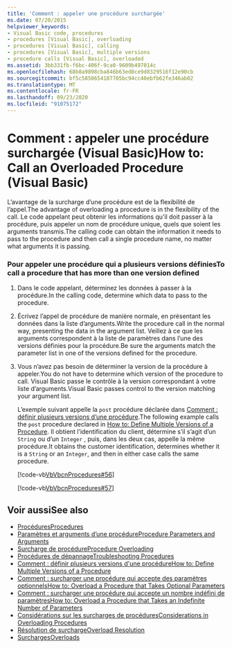 ```yaml
---
title: 'Comment : appeler une procédure surchargée'
ms.date: 07/20/2015
helpviewer_keywords:
- Visual Basic code, procedures
- procedures [Visual Basic], overloading
- procedures [Visual Basic], calling
- procedures [Visual Basic], multiple versions
- procedure calls [Visual Basic], overloaded
ms.assetid: 3bb331fb-f6bc-406f-9ca0-9609b497014c
ms.openlocfilehash: 68b8a9898cba846b63ed8ce9d8329516f12e90cb
ms.sourcegitcommit: bf5c5850654187705bc94cc40ebfb62fe346ab02
ms.translationtype: MT
ms.contentlocale: fr-FR
ms.lasthandoff: 09/23/2020
ms.locfileid: "91075172"
---
```

# <a name="how-to-call-an-overloaded-procedure-visual-basic"></a><span data-ttu-id="e9270-102">Comment : appeler une procédure surchargée (Visual Basic)</span><span class="sxs-lookup"><span data-stu-id="e9270-102">How to: Call an Overloaded Procedure (Visual Basic)</span></span>

<span data-ttu-id="e9270-103">L’avantage de la surcharge d’une procédure est de la flexibilité de l’appel.</span><span class="sxs-lookup"><span data-stu-id="e9270-103">The advantage of overloading a procedure is in the flexibility of the call.</span></span> <span data-ttu-id="e9270-104">Le code appelant peut obtenir les informations qu’il doit passer à la procédure, puis appeler un nom de procédure unique, quels que soient les arguments transmis.</span><span class="sxs-lookup"><span data-stu-id="e9270-104">The calling code can obtain the information it needs to pass to the procedure and then call a single procedure name, no matter what arguments it is passing.</span></span>  
  
### <a name="to-call-a-procedure-that-has-more-than-one-version-defined"></a><span data-ttu-id="e9270-105">Pour appeler une procédure qui a plusieurs versions définies</span><span class="sxs-lookup"><span data-stu-id="e9270-105">To call a procedure that has more than one version defined</span></span>  
  
1. <span data-ttu-id="e9270-106">Dans le code appelant, déterminez les données à passer à la procédure.</span><span class="sxs-lookup"><span data-stu-id="e9270-106">In the calling code, determine which data to pass to the procedure.</span></span>  
  
2. <span data-ttu-id="e9270-107">Écrivez l’appel de procédure de manière normale, en présentant les données dans la liste d’arguments.</span><span class="sxs-lookup"><span data-stu-id="e9270-107">Write the procedure call in the normal way, presenting the data in the argument list.</span></span> <span data-ttu-id="e9270-108">Veillez à ce que les arguments correspondent à la liste de paramètres dans l’une des versions définies pour la procédure.</span><span class="sxs-lookup"><span data-stu-id="e9270-108">Be sure the arguments match the parameter list in one of the versions defined for the procedure.</span></span>  
  
3. <span data-ttu-id="e9270-109">Vous n’avez pas besoin de déterminer la version de la procédure à appeler.</span><span class="sxs-lookup"><span data-stu-id="e9270-109">You do not have to determine which version of the procedure to call.</span></span> <span data-ttu-id="e9270-110">Visual Basic passe le contrôle à la version correspondant à votre liste d’arguments.</span><span class="sxs-lookup"><span data-stu-id="e9270-110">Visual Basic passes control to the version matching your argument list.</span></span>  
  
     <span data-ttu-id="e9270-111">L’exemple suivant appelle la `post` procédure déclarée dans [Comment : définir plusieurs versions d’une procédure](./how-to-define-multiple-versions-of-a-procedure.md).</span><span class="sxs-lookup"><span data-stu-id="e9270-111">The following example calls the `post` procedure declared in [How to: Define Multiple Versions of a Procedure](./how-to-define-multiple-versions-of-a-procedure.md).</span></span> <span data-ttu-id="e9270-112">Il obtient l’identification du client, détermine s’il s’agit d’un `String` ou d’un `Integer` , puis, dans les deux cas, appelle la même procédure.</span><span class="sxs-lookup"><span data-stu-id="e9270-112">It obtains the customer identification, determines whether it is a `String` or an `Integer`, and then in either case calls the same procedure.</span></span>  
  
     [!code-vb[VbVbcnProcedures#56](~/samples/snippets/visualbasic/VS_Snippets_VBCSharp/VbVbcnProcedures/VB/Class1.vb#56)]  
  
     [!code-vb[VbVbcnProcedures#57](~/samples/snippets/visualbasic/VS_Snippets_VBCSharp/VbVbcnProcedures/VB/Class1.vb#57)]  
  
## <a name="see-also"></a><span data-ttu-id="e9270-113">Voir aussi</span><span class="sxs-lookup"><span data-stu-id="e9270-113">See also</span></span>

- [<span data-ttu-id="e9270-114">Procédures</span><span class="sxs-lookup"><span data-stu-id="e9270-114">Procedures</span></span>](./index.md)
- [<span data-ttu-id="e9270-115">Paramètres et arguments d’une procédure</span><span class="sxs-lookup"><span data-stu-id="e9270-115">Procedure Parameters and Arguments</span></span>](./procedure-parameters-and-arguments.md)
- [<span data-ttu-id="e9270-116">Surcharge de procédure</span><span class="sxs-lookup"><span data-stu-id="e9270-116">Procedure Overloading</span></span>](./procedure-overloading.md)
- [<span data-ttu-id="e9270-117">Procédures de dépannage</span><span class="sxs-lookup"><span data-stu-id="e9270-117">Troubleshooting Procedures</span></span>](./troubleshooting-procedures.md)
- [<span data-ttu-id="e9270-118">Comment : définir plusieurs versions d'une procédure</span><span class="sxs-lookup"><span data-stu-id="e9270-118">How to: Define Multiple Versions of a Procedure</span></span>](./how-to-define-multiple-versions-of-a-procedure.md)
- [<span data-ttu-id="e9270-119">Comment : surcharger une procédure qui accepte des paramètres optionnels</span><span class="sxs-lookup"><span data-stu-id="e9270-119">How to: Overload a Procedure that Takes Optional Parameters</span></span>](./how-to-overload-a-procedure-that-takes-optional-parameters.md)
- [<span data-ttu-id="e9270-120">Comment : surcharger une procédure qui accepte un nombre indéfini de paramètres</span><span class="sxs-lookup"><span data-stu-id="e9270-120">How to: Overload a Procedure that Takes an Indefinite Number of Parameters</span></span>](./how-to-overload-a-procedure-that-takes-an-indefinite-number-of-parameters.md)
- [<span data-ttu-id="e9270-121">Considérations sur les surcharges de procédures</span><span class="sxs-lookup"><span data-stu-id="e9270-121">Considerations in Overloading Procedures</span></span>](./considerations-in-overloading-procedures.md)
- [<span data-ttu-id="e9270-122">Résolution de surcharge</span><span class="sxs-lookup"><span data-stu-id="e9270-122">Overload Resolution</span></span>](./overload-resolution.md)
- [<span data-ttu-id="e9270-123">Surcharges</span><span class="sxs-lookup"><span data-stu-id="e9270-123">Overloads</span></span>](../../../language-reference/modifiers/overloads.md)
